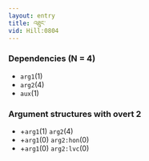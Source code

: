 ```yaml
---
layout: entry
title: འཐུང་
vid: Hill:0804
---
```

### Dependencies (N = 4)
* `arg1`(1)
* `arg2`(4)
* `aux`(1)
### Argument structures with overt 2
* +`arg1`(1) `arg2`(4)
* +`arg1`(0) `arg2:hon`(0)
* +`arg1`(0) `arg2:lvc`(0)
